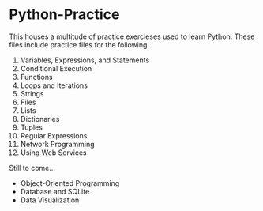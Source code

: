 # Python-Practice
This houses a multitude of practice exercieses used to learn Python. These files include practice files for the following:
1. Variables, Expressions, and Statements
2. Conditional Execution
3. Functions
4. Loops and Iterations
5. Strings
6. Files
7. Lists
8. Dictionaries
9. Tuples
10. Regular Expressions
11. Network Programming
12. Using Web Services

Still to come...
* Object-Oriented Programming
* Database and SQLite
* Data Visualization
